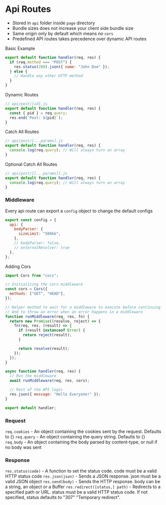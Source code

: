 # Api Routes

- Stored in `api` folder inside `page` directory
- Bundle sizes does not increase your client side bundle size
- Same origin only by default which means no `cors`
- Predefined API routes takes precedence over dynamic API routes

Basic Example

```js
export default function handler(req, res) {
  if (req.method === "POST") {
    res.status(200).json({ name: "John Doe" });
  } else {
    // Handle any other HTTP method
  }
}
```

Dynamic Routes

```js
// api/post/[id].js
export default function handler(req, res) {
  const { pid } = req.query;
  res.end(`Post: ${pid}`);
}
```

Catch All Routes

```js
// api/post/[...params].js
export default function handler(req, res) {
  console.log(req.query); // Will always turn an array
}
```

Optional Catch All Routes

```js
// api/post/[[...params]].js
export default function handler(req, res) {
  console.log(req.query); // Will always turn an array
}
```

### Middleware

Every api route can export a `config` object to change the default configs

```js
export const config = {
  api: {
    bodyParser: {
      sizeLimit: "500kb",
    },
    // bodyParser: false,
    // externalResolver: true
  },
};
```

Adding Cors

```js
import Cors from "cors";

// Initializing the cors middleware
const cors = Cors({
  methods: ["GET", "HEAD"],
});

// Helper method to wait for a middleware to execute before continuing
// And to throw an error when an error happens in a middleware
function runMiddleware(req, res, fn) {
  return new Promise((resolve, reject) => {
    fn(req, res, (result) => {
      if (result instanceof Error) {
        return reject(result);
      }

      return resolve(result);
    });
  });
}

async function handler(req, res) {
  // Run the middleware
  await runMiddleware(req, res, cors);

  // Rest of the API logic
  res.json({ message: "Hello Everyone!" });
}

export default handler;
```

### Request

`req.cookies` - An object containing the cookies sent by the request. Defaults to {}
`req.query` - An object containing the query string. Defaults to {}
`req.body` - An object containing the body parsed by content-type, or null if no body was sent

### Response

`res.status(code)` - A function to set the status code. code must be a valid HTTP status code
`res.json(json)` - Sends a JSON response. json must be a valid JSON object
`res.send(body)` - Sends the HTTP response. body can be a string, an object or a Buffer
`res.redirect([status,] path)` - Redirects to a specified path or URL. status must be a valid HTTP status code. If not specified, status defaults to "307" "Temporary redirect".
